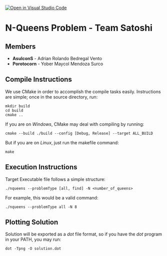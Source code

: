 [![Open in Visual Studio Code](https://classroom.github.com/assets/open-in-vscode-f059dc9a6f8d3a56e377f745f24479a46679e63a5d9fe6f495e02850cd0d8118.svg)](https://classroom.github.com/online_ide?assignment_repo_id=6116041&assignment_repo_type=AssignmentRepo)

# **N-Queens Problem - Team Satoshi**
## Members
- **AsulconS** - Adrian Rolando Bedregal Vento
- **Porotocorn** - Yober Maycol Mendoza Surco

## Compile Instructions
We use CMake in order to accomplish the compile tasks easily.
Instructions are simple; once in the source directory, run:
```batch
mkdir build
cd build
cmake ..
```
If you are on *Windows*, CMake may deal with compiling by running:
```batch
cmake --build ./build --config [Debug, Release] --target ALL_BUILD
```
But if you are on *Linux*, just run the makefile command:
```shell
make
```

## Execution Instructions
Target Executable file follows a simple structure:
```
./nqueens --problemType [all, find] -N <number_of_queens>
```
For example, this would be a valid command:
```
./nqueens --problemType all -N 8
```

## Plotting Solution
Solution will be exported as a *dot* file format, so
if you have the *dot* program in your PATH, you may run:
```
dot -Tpng -O solution.dot
```
